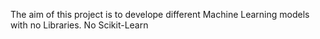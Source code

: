 The aim of this project is to develope different Machine Learning models with no Libraries. 
No Scikit-Learn
